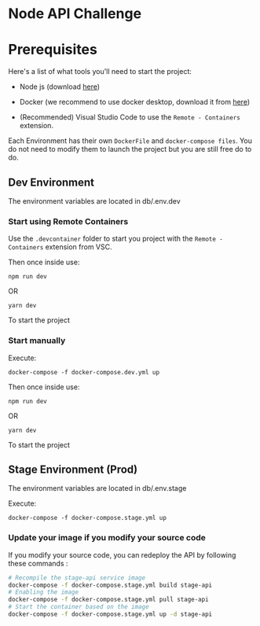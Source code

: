 # Node API Challenge

# Prerequisites

Here's a list of what tools you'll need to start the project:

-  Node js (download [here](https://nodejs.org/en/download/))

- Docker (we recommend to use docker desktop, download it from [here](https://docs.docker.com/desktop/#download-and-install))

- (Recommended) Visual Studio Code to use the `Remote - Containers` extension.

Each Environment has their own `DockerFile` and `docker-compose files`. You do not need to modify them to launch the project but you are still free do to do.

## Dev Environment

The environment variables are located in db/.env.dev

### Start using Remote Containers

Use the `.devcontainer` folder to start you project with the `Remote - Containers` extension from VSC.

Then once inside use:

`npm run dev`

OR 

`yarn dev`

To start the project

### Start manually 

Execute: 

`docker-compose -f docker-compose.dev.yml up`

Then once inside use:

`npm run dev`

OR 

`yarn dev`

To start the project


## Stage Environment (Prod)

The environment variables are located in db/.env.stage

Execute:

`docker-compose -f docker-compose.stage.yml up`

### Update your image if you modify your source code

If you modify your source code, you can redeploy the API by following these commands :

```sh
# Recompile the stage-api service image 
docker-compose -f docker-compose.stage.yml build stage-api
# Enabling the image
docker-compose -f docker-compose.stage.yml pull stage-api
# Start the container based on the image
docker-compose -f docker-compose.stage.yml up -d stage-api
```

